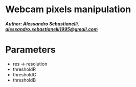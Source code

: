 # Webcam pixels manipulation
##### Author: Alessandro Sebastianelli, alessandro.sebastianelli1995@gmail.com


# Parameters
- res -> resolution
- thresholdR  
- thresholdG
- thresholdB 


